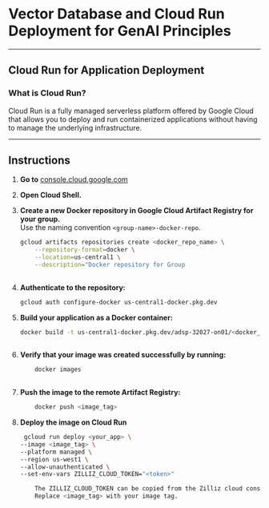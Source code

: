 # Vector Database and Cloud Run Deployment for GenAI Principles
---
## Cloud Run for Application Deployment

### What is Cloud Run?

Cloud Run is a fully managed serverless platform offered by Google Cloud that allows you to deploy and run containerized applications without having to manage the underlying infrastructure.

---

## Instructions

1. **Go to** [console.cloud.google.com](https://console.cloud.google.com)

2. **Open Cloud Shell.**

3. **Create a new Docker repository in Google Cloud Artifact Registry for your group.**  
   Use the naming convention `<group-name>-docker-repo`.

   ```bash
   gcloud artifacts repositories create <docker_repo_name> \
       --repository-format=docker \
       --location=us-central1 \
       --description="Docker repository for Group
       
4. **Authenticate to the repository:**
   ```bash
   gcloud auth configure-docker us-central1-docker.pkg.dev

5. **Build your application as a Docker container:**

   ```bash
   docker build -t us-central1-docker.pkg.dev/adsp-32027-on01/<docker_repo_name>/<your_app>:latest
  
6. **Verify that your image was created successfully by running:**
    ```bash
        docker images
        
7. **Push the image to the remote Artifact Registry:**
    ```bash 
        docker push <image_tag>

8. **Deploy the image on Cloud Run**
    ```bash
     gcloud run deploy <your_app> \
    --image <image_tag> \
    --platform managed \
    --region us-west1 \
    --allow-unauthenticated \
    --set-env-vars ZILLIZ_CLOUD_TOKEN="<token>"
    
    	The ZILLIZ_CLOUD_TOKEN can be copied from the Zilliz cloud console.
    	Replace <image_tag> with your image tag.

